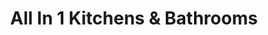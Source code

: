 ---
title: "All In 1 Kitchens & Bathrooms"
url: /consett/all-in-1-kitchens-and-bathrooms/
shop: shop
---